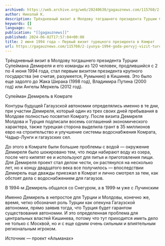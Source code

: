 ```yaml
---
archived: https://web.archive.org/web/20240630/gagauznews.com/115760/2-iyunya-1994-goda-pervyj-vizit-turetskogo-prezidenta-v-komrat.html
author: Николай К.
description: Трёхдневный визит в Молдову тогдашнего президента Турции Сулеймана Демиреля и его команды из 120 человек, продлившийся с 2 по 4 июня 1994 года, стал первым визитом президента крупного государства (не считая, разумеется, Румынию) в Кишинев. Это было еще задолго до Жака Ширака (1998 год), Владимира Путина (2000 год) или Ангелы Меркель (2012 год). Контуры будущей Гагаузской автономии определялись именно в те дни, при участии Демиреля, который один из трех своих дней пребывания в Молдове полностью посвятил Комрату. После визита Демиреля Молдова и Турция подписали восемь соглашений экономического характера, также турецкая сторона выделила грант в 35 миллионов евро на строительство и улучшение системы водоснабжения […]
keywords: []
language: ru
publication: "[[gagauznews]]"
published: 2024-06-02T17:57:04+00:00
title: 2 июня 1994 года — Первый визит турецкого президента в Комрат
url: https://gagauznews.com/115760/2-iyunya-1994-goda-pervyj-vizit-turetskogo-prezidenta-v-komrat.html
---
```


Трёхдневный визит в Молдову тогдашнего президента Турции Сулеймана Демиреля и его команды из 120 человек, продлившийся с 2 по 4 июня 1994 года, стал первым визитом президента крупного государства (не считая, разумеется, Румынию) в Кишинев. Это было еще задолго до Жака Ширака (1998 год), Владимира Путина (2000 год) или Ангелы Меркель (2012 год).

Сулейман Демирель в Комрате

Контуры будущей Гагаузской автономии определялись именно в те дни, при участии Демиреля, который один из трех своих дней пребывания в Молдове полностью посвятил Комрату. После визита Демиреля Молдова и Турция подписали восемь соглашений экономического характера, также турецкая сторона выделила грант в 35 миллионов евро на строительство и улучшение системы водоснабжения Комрата, Чадыр-Лунги и гагаузских сел.

До этого в Комрате были большие проблемы с водой — окружение Демиреля было шокировано тем, что люди набирают воду из озера, после чего кипятят ее и используют для питья и приготовления пищи. Для Демиреля проект стал делом чести, он растянулся на несколько лет, но к концу двадцатого века все получилось — впоследствии Демирель еще дважды приезжал в Комрат и лично смотрел за тем, как обстоят дела с водоснабжением для гагаузов.

В 1994-м Демирель общался со Снегуром, а в 1999-м уже с Лучинским

Именно Демирель в непростое для Турции и Молдовы, конечно же, время, четко обозначил роль Турции как опекуна Гагаузской автономии, прямо заявив тогда, что Турция будет гарантом существования автономии. И это определенная проблема для центральных властей Кишинева, потому что тут приходится иметь дело не только с Москвой, но и с еще одним очень сильным и влиятельным региональным игроком.

Источник — проект «Альманах»